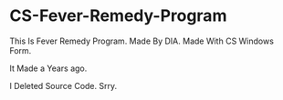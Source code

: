 # CS-Fever-Remedy-Program
This Is Fever Remedy Program.  Made By DIA.  Made With CS Windows Form.

It Made a Years ago.

I Deleted Source Code.
Srry.
